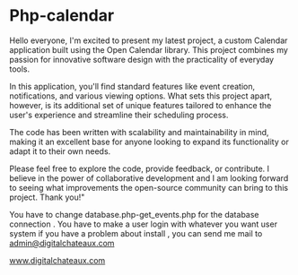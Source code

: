 # Php-calendar
Hello everyone, I'm excited to present my latest project, a custom Calendar application built using the Open Calendar library. This project combines my passion for innovative software design with the practicality of everyday tools.

In this application, you'll find standard features like event creation, notifications, and various viewing options. What sets this project apart, however, is its additional set of unique features tailored to enhance the user's experience and streamline their scheduling process.

The code has been written with scalability and maintainability in mind, making it an excellent base for anyone looking to expand its functionality or adapt it to their own needs.

Please feel free to explore the code, provide feedback, or contribute. I believe in the power of collaborative development and I am looking forward to seeing what improvements the open-source community can bring to this project. Thank you!"

You have to change database.php-get_events.php for the database connection .
You have to make a user login with whatever you want user system
if you have a problem about install , you can send me mail to admin@digitalchateaux.com

www.digitalchateaux.com
